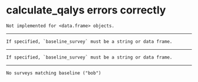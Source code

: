 # calculate_qalys errors correctly

    Not implemented for <data.frame> objects.

---

    If specified, `baseline_survey` must be a string or data frame.

---

    If specified, `baseline_survey` must be a string or data frame.

---

    No surveys matching baseline ("bob")

